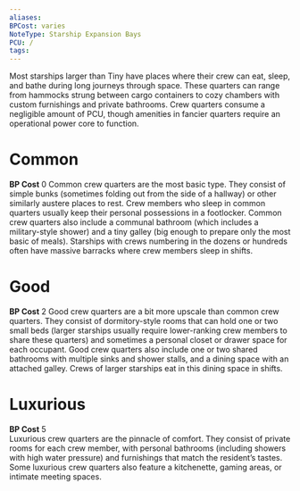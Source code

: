 ```yaml
---
aliases: 
BPCost: varies
NoteType: Starship Expansion Bays
PCU: /
tags: 
---
```

Most starships larger than Tiny have places where their crew can eat, sleep, and bathe during long journeys through space. These quarters can range from hammocks strung between cargo containers to cozy chambers with custom furnishings and private bathrooms. Crew quarters consume a negligible amount of PCU, though amenities in fancier quarters require an operational power core to function.

# Common

**BP Cost** 0
Common crew quarters are the most basic type. They consist of simple bunks (sometimes folding out from the side of a hallway) or other similarly austere places to rest. Crew members who sleep in common quarters usually keep their personal possessions in a footlocker. Common crew quarters also include a communal bathroom (which includes a military-style shower) and a tiny galley (big enough to prepare only the most basic of meals). Starships with crews numbering in the dozens or hundreds often have massive barracks where crew members sleep in shifts.

# Good

**BP Cost** 2
Good crew quarters are a bit more upscale than common crew quarters. They consist of dormitory-style rooms that can hold one or two small beds (larger starships usually require lower-ranking crew members to share these quarters) and sometimes a personal closet or drawer space for each occupant. Good crew quarters also include one or two shared bathrooms with multiple sinks and shower stalls, and a dining space with an attached galley. Crews of larger starships eat in this dining space in shifts.

# Luxurious

**BP Cost** 5  
Luxurious crew quarters are the pinnacle of comfort. They consist of private rooms for each crew member, with personal bathrooms (including showers with high water pressure) and furnishings that match the resident’s tastes. Some luxurious crew quarters also feature a kitchenette, gaming areas, or intimate meeting spaces.
